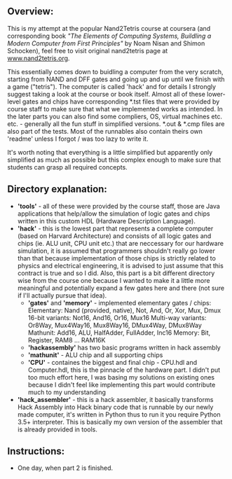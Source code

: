 ## Overview:
   This is my attempt at the popular Nand2Tetris course at coursera (and corresponding book *"The Elements of Computing Systems, Buildling a Modern Computer from First Principles"* by Noam Nisan and Shimon Schocken), feel free to visit original nand2tetris page at www.nand2tetris.org.
   
   This essentially comes down to buidling a computer from the very scratch, starting from NAND and DFF gates and going up and up until we finish with a game ("tetris"). The computer is called 'hack' and for details I strongly suggest taking a look at the course or book itself. Almost all of these lower-level gates and chips have corresponding *.tst files that were provided by course staff to make sure that what we implemented works as intended. In the later parts you can also find some compliers, OS, virtual machines etc. etc. - generally all the fun stuff in simplified versions. *.out & *.cmp files are also part of the tests. Most of the runnables also contain theirs own 'readme' unless I forgot / was too lazy to write it.

   It's worth noting that everything is a little simplified but apparently only simplified as much as possible but this complex enough to make sure that students can grasp all required concepts.

## Directory explanation:
   - **'tools'** - all of these were provided by the course staff, those are Java applications that help/allow the simulation of logic gates and chips written in this custom HDL (Hardware Description Language).
   - **'hack'** - this is the lowest part that represents a complete computer (based on Harvard Architecture) and consists of all logic gates and chips (ie. ALU unit, CPU unit etc.) that are neccessary for our hardware simulation, it is assumed that programmers shouldn't really go lower than that because implementation of those chips is strictly related to physics and electrical engineering, it is advised to just assume that this contract is true and so I did.
      Also, this part is a bit different directory wise from the course one because I wanted to make it a little more meaningful and potentially expand a few gates here and there (not sure if I'll actually pursue that idea).
      - **'gates'** and **'memory'** - implemented elementary gates / chips: 
         Elementary: Nand (provided, native), Not, And, Or, Xor, Mux, Dmux
         16-bit variants: Not16, And16, Or16, Mux16
         Multi-way variants: Or8Way, Mux4Way16, Mux8Way16, DMux4Way, DMux8Way
         Mathunit: Add16, ALU, HalfAdder, FullAdder, Inc16
         Memory: Bit, Register, RAM8 ... RAM16K
      - **'hackassembly'** has two basic programs written in hack assembly
      - **'mathunit'** - ALU chip and all supporting chips
      - **'CPU'** - containes the biggest and final chip - CPU.hdl and Computer.hdl, this is the pinnacle of the hardware part. I didn't put too much effort here, I was basing my solutions on existing ones because I didn't feel like implementing this part would contribute much to my understanding
   - **'hack_assembler'** - this is a hack assembler, it basically transforms Hack Assembly into Hack binary code that is runnable by our newly made computer, it's written in Python thus to run it you require Python 3.5+ interpreter. This is basically my own version of the assembler that is already provided in tools.
      

## Instructions:
   - One day, when part 2 is finished.
